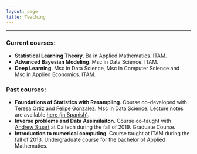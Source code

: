 ```yaml
---
layout: page
title: Teaching
---
```


<hr>

### Current courses:
- **Statistical Learning Theory**. Ba in Applied Mathematics. ITAM.
- **Advanced Bayesian Modeling**. Msc in Data Science. ITAM.
- **Deep Learning**. Msc in Data Science, Msc in Computer Science and Msc in Applied Economics. ITAM.

### Past courses:
- **Foundations of Statistics with Resampling**. Course co-developed with
[Teresa Ortiz](https://github.com/tereom) and
[Felipe Gonzalez](https://github.com/felipegonzalez). Msc in Data Science.
Lecture notes are available [here (in Spanish)](https://fundamentos-est.netlify.app/).
- **Inverse problems and Data Assimilaiton**. Course co-taught with [Andrew
  Stuart](http://stuart.caltech.edu/) at Caltech during the fall of 2019.
  Graduate Course.
- **Introduction to numerical computing**. Course taught at ITAM during the fall
  of 2013. Undergraduate course for the bachelor of Applied Mathematics.
